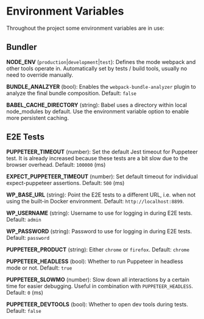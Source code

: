 # Environment Variables

Throughout the project some environment variables are in use:

## Bundler

**NODE_ENV** (`production`|`development`|`test`):
Defines the mode webpack and other tools operate in. Automatically set by tests / build tools, usually no need to override manually.

**BUNDLE_ANALZYER** (bool):
Enables the `webpack-bundle-analyzer` plugin to analyze the final bundle composition. Default: `false`

**BABEL_CACHE_DIRECTORY** (string):
Babel uses a directory within local node_modules by default. Use the environment variable option to enable more persistent caching.

## E2E Tests

**PUPPETEER_TIMEOUT** (number):
Set the default Jest timeout for Puppeteer test. It is already increased because these tests are a bit slow due to the browser overhead. Default: `100000` (ms)

**EXPECT_PUPPETEER_TIMEOUT** (number):
Set default timeout for individual expect-puppeteer assertions. Default: `500` (ms)

**WP_BASE_URL** (string):
Point the E2E tests to a different URL, i.e. when not using the built-in Docker environment. Default: `http://localhost:8899`.

**WP_USERNAME** (string):
Username to use for logging in during E2E tests. Default: `admin`

**WP_PASSWORD** (string):
Password to use for logging in during E2E tests. Default: `password`

**PUPPETEER_PRODUCT** (string):
Either `chrome` or `firefox`. Default: `chrome`

**PUPPETEER_HEADLESS** (bool):
Whether to run Puppeteer in headless mode or not. Default: `true`

**PUPPETEER_SLOWMO** (number):
Slow down all interactions by a certain time for easier debugging. Useful in combination with `PUPPETEER_HEADLESS`. Default: `0` (ms)

**PUPPETEER_DEVTOOLS** (bool):
Whether to open dev tools during tests. Default: `false`
